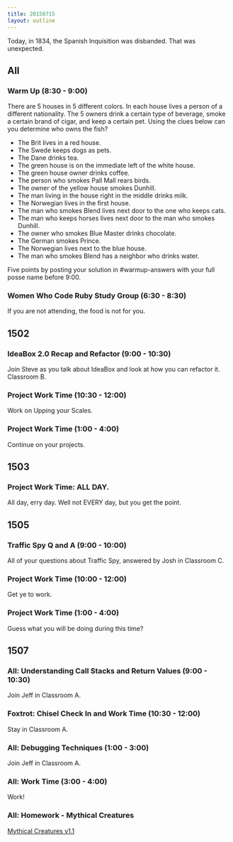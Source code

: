 ```yaml
---
title: 20150715
layout: outline
---
```


Today, in 1834, the Spanish Inquisition was disbanded. That was unexpected.

## All

### Warm Up (8:30 - 9:00)

There are 5 houses in 5 different colors. In each house lives a person of a different nationality. The 5 owners drink a certain type of beverage, smoke a certain brand of cigar, and keep a certain pet. Using the clues below can you determine who owns the fish?

* The Brit lives in a red house.
* The Swede keeps dogs as pets.
* The Dane drinks tea.
* The green house is on the immediate left of the white house.
* The green house owner drinks coffee.
* The person who smokes Pall Mall rears birds.
* The owner of the yellow house smokes Dunhill.
* The man living in the house right in the middle drinks milk.
* The Norwegian lives in the first house.
* The man who smokes Blend lives next door to the one who keeps cats.
* The man who keeps horses lives next door to the man who smokes Dunhill.
* The owner who smokes Blue Master drinks chocolate.
* The German smokes Prince.
* The Norwegian lives next to the blue house.
* The man who smokes Blend has a neighbor who drinks water.

Five points by posting your solution in #warmup-answers with your full posse name before 9:00.

### Women Who Code Ruby Study Group (6:30 - 8:30)

If you are not attending, the food is not for you.

## 1502

### IdeaBox 2.0 Recap and Refactor (9:00 - 10:30)

Join Steve as you talk about IdeaBox and look at how you can refactor it. Classroom B.

### Project Work Time (10:30 - 12:00)

Work on Upping your Scales.

### Project Work Time (1:00 - 4:00)

Continue on your projects.


## 1503

### Project Work Time: ALL DAY.

All day, erry day. Well not EVERY day, but you get the point.


## 1505 

### Traffic Spy Q and A (9:00 - 10:00)

All of your questions about Traffic Spy, answered by Josh in Classroom C.

### Project Work Time (10:00 - 12:00)

Get ye to work.

### Project Work Time (1:00 - 4:00)

Guess what you will be doing during this time?


## 1507

### All: Understanding Call Stacks and Return Values (9:00 - 10:30)

Join Jeff in Classroom A.

### Foxtrot: Chisel Check In and Work Time (10:30 - 12:00)

Stay in Classroom A.

### All: Debugging Techniques (1:00 - 3:00)

Join Jeff in Classroom A.

### All: Work Time (3:00 - 4:00)

Work!

### All: Homework - Mythical Creatures

[Mythical Creatures v1.1](https://github.com/turingschool/ruby-exercises/tree/master/mythical-creatures)